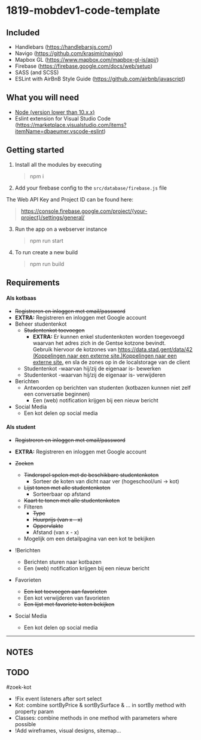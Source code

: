 # 1819-mobdev1-code-template

## Included

- Handlebars (https://handlebarsjs.com/)
- Navigo (https://github.com/krasimir/navigo)
- Mapbox GL (https://www.mapbox.com/mapbox-gl-js/api/)
- Firebase (https://firebase.google.com/docs/web/setup)
- SASS (and SCSS)
- ESLint with AirBnB Style Guide (https://github.com/airbnb/javascript)

## What you will need

- [Node (version lower than 10.x.x)](https://nodejs.org/en/download/releases/)
- Eslint extension for Visual Studio Code (https://marketplace.visualstudio.com/items?itemName=dbaeumer.vscode-eslint)

## Getting started

1. Install all the modules by executing

   > npm i

2. Add your firebase config to the `src/database/firebase.js` file

The Web API Key and Project ID can be found here:

> https://console.firebase.google.com/project/{your-project}/settings/general/

3. Run the app on a webserver instance

   > npm run start

4. To run create a new build
   > npm run build

## Requirements

#### Als kotbaas

- ~~Registreren en inloggen met email/password~~
- **EXTRA:** Registreren en inloggen met Google account
- Beheer studentenkot
  - ~~Studentenkot toevoegen~~
    - **EXTRA:** Er kunnen enkel studentenkoten worden toegevoegd waarvan het adres zich in de Gentse kotzone bevindt.  
      Gebruik hiervoor de kotzones van [https://data.stad.gent/data/42 (Koppelingen naar een externe site.)Koppelingen naar een externe site.](https://data.stad.gent/data/42) en sla de zones op in de localstorage van de client
  - Studentenkot -waarvan hij/zij de eigenaar is- bewerken
  - Studentenkot -waarvan hij/zij de eigenaar is- verwijderen
- Berichten
  - Antwoorden op berichten van studenten (kotbazen kunnen niet zelf een conversatie beginnen)
    - Een (web) notification krijgen bij een nieuw bericht
- Social Media
  - Een kot delen op social media

#### Als student

- ~~Registreren en inloggen met email/password~~
- **EXTRA:** Registreren en inloggen met Google account
- ~~Zoeken~~

  - ~~Tinderspel spelen met de beschikbare studentenkoten~~
    - Sorteer de koten van dicht naar ver (hogeschool/uni -> kot)
  - ~~Lijst tonen met alle studentenkoten~~
    - Sorteerbaar op afstand
  - ~~Kaart te tonen met alle studentenkoten~~
  - Filteren
    - ~~Type~~
    - ~~Huurprijs (van x - x)~~
    - ~~Oppervlakte~~
    - Afstand (van x - x)
  - Mogelijk om een detailpagina van een kot te bekijken

- !Berichten
  - Berichten sturen naar kotbazen
  - Een (web) notification krijgen bij een nieuw bericht
- Favorieten
  - ~~Een kot toevoegen aan favorieten~~
  - Een kot verwijderen van favorieten
  - ~~Een lijst met favoriete koten bekijken~~
- Social Media
  - Een kot delen op social media

---

## NOTES

## TODO

#zoek-kot

- !Fix event listeners after sort select
- Kot: combine sortByPrice & sortBySurface & ... in sortBy method with property param
- Classes: combine methods in one method with parameters where possible
- !Add wireframes, visual designs, sitemap...
